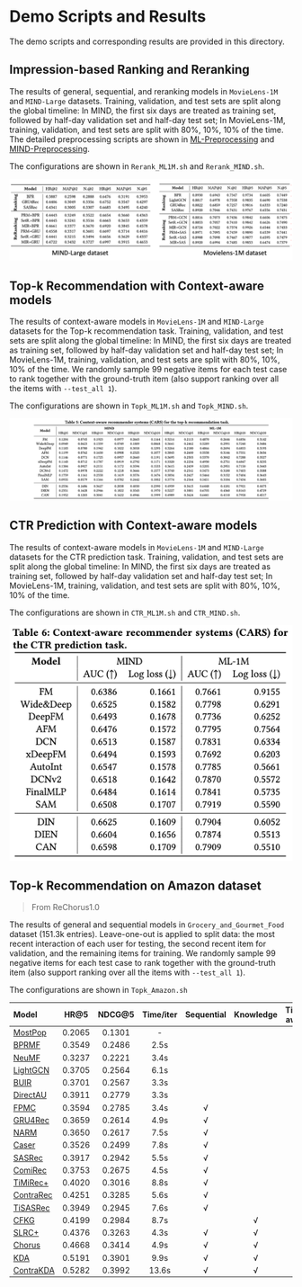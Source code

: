 # Demo Scripts and Results

The demo scripts and corresponding results are provided in this directory.

## Impression-based Ranking and Reranking 

The results of general, sequential, and reranking models in `MovieLens-1M` and `MIND-Large` datasets.
Training, validation, and test sets are split along the global timeline: In MIND, the first six days are treated as training set, followed by half-day validation set and half-day test set; In MovieLens-1M, training, validation, and test sets are split with 80\%, 10\%, 10\% of the time.
The detailed preprocessing scripts are shown in [ML-Preprocessing](https://github.com/THUwangcy/ReChorus/tree/master/data/MovieLens_1M/MovieLens-1M.ipynb) and [MIND-Preprocessing](https://github.com/THUwangcy/ReChorus/tree/master/data/MIND_Large/MIND-large.ipynb).

The configurations are shown in `Rerank_ML1M.sh` and `Rerank_MIND.sh`.

![rerankResults](../_static/rerank.png)

## Top-k Recommendation with Context-aware models

The results of context-aware models in `MovieLens-1M` and `MIND-Large` datasets for the Top-k recommendation task.
Training, validation, and test sets are split along the global timeline: In MIND, the first six days are treated as training set, followed by half-day validation set and half-day test set; In MovieLens-1M, training, validation, and test sets are split with 80\%, 10\%, 10\% of the time.
We randomly sample 99 negative items for each test case to rank together with the ground-truth item (also support ranking over all the items with `--test_all 1`).

The configurations are shown in `Topk_ML1M.sh` and `Topk_MIND.sh`.


![topkResults](../_static/topk.png)

## CTR Prediction with Context-aware models

The results of context-aware models in `MovieLens-1M` and `MIND-Large` datasets for the CTR prediction task.
Training, validation, and test sets are split along the global timeline: In MIND, the first six days are treated as training set, followed by half-day validation set and half-day test set; In MovieLens-1M, training, validation, and test sets are split with 80\%, 10\%, 10\% of the time.

The configurations are shown in `CTR_ML1M.sh` and `CTR_MIND.sh`.

![ctrResults](../_static/ctr.png)

## Top-k Recommendation on Amazon dataset
> From ReChorus1.0

The results of general and sequential models in `Grocery_and_Gourmet_Food` dataset (151.3k entries). 
Leave-one-out is applied to split data: the most recent interaction of each user for testing, the second recent item for validation, and the remaining items for training. 
We randomly sample 99 negative items for each test case to rank together with the ground-truth item (also support ranking over all the items with `--test_all 1`).

The configurations are shown in `Topk_Amazon.sh`

| Model                                                                                             | HR@5   | NDCG@5 | Time/iter | Sequential | Knowledge | Time-aware |
|:------------------------------------------------------------------------------------------------- |:------:|:------:|:---------:|:----------:|:---------:|:----------:|
| [MostPop](https://github.com/THUwangcy/ReChorus/tree/master/src/models/general/POP.py)            | 0.2065 | 0.1301 | -         |            |           |            |
| [BPRMF](https://github.com/THUwangcy/ReChorus/tree/master/src/models/general/BPRMF.py)              | 0.3549 | 0.2486 | 2.5s      |            |           |            |
| [NeuMF](https://github.com/THUwangcy/ReChorus/tree/master/src/models/general/NCF.py)              | 0.3237 | 0.2221 | 3.4s      |            |           |            |
| [LightGCN](https://github.com/THUwangcy/ReChorus/tree/master/src/models/general/LightGCN.py)      | 0.3705 | 0.2564 | 6.1s      |            |           |            |
| [BUIR](https://github.com/THUwangcy/ReChorus/tree/master/src/models/general/BUIR.py)              | 0.3701 | 0.2567 | 3.3s      |            |           |            |
| [DirectAU](https://github.com/THUwangcy/ReChorus/tree/master/src/models/general/DirectAU.py)      | 0.3911 | 0.2779 | 3.3s      |            |           |            |
| [FPMC](https://github.com/THUwangcy/ReChorus/tree/master/src/models/sequential/FPMC.py)           | 0.3594 | 0.2785 | 3.4s      | √          |           |            |
| [GRU4Rec](https://github.com/THUwangcy/ReChorus/tree/master/src/models/sequential/GRU4Rec.py)     | 0.3659 | 0.2614 | 4.9s      | √          |           |            |
| [NARM](https://github.com/THUwangcy/ReChorus/tree/master/src/models/sequential/NARM.py)           | 0.3650 | 0.2617 | 7.5s      | √          |           |            |
| [Caser](https://github.com/THUwangcy/ReChorus/tree/master/src/models/sequential/Caser.py)         | 0.3526 | 0.2499 | 7.8s      | √          |           |            |
| [SASRec](https://github.com/THUwangcy/ReChorus/tree/master/src/models/sequential/SASRec.py)       | 0.3917 | 0.2942 | 5.5s      | √          |           |            |
| [ComiRec](https://github.com/THUwangcy/ReChorus/tree/master/src/models/sequential/ComiRec.py)     | 0.3753 | 0.2675 | 4.5s      | √          |           |            |
| [TiMiRec+](https://github.com/THUwangcy/ReChorus/tree/master/src/models/sequential/TiMiRec.py)    | 0.4020 | 0.3016 | 8.8s      | √          |           |            |
| [ContraRec](https://github.com/THUwangcy/ReChorus/tree/master/src/models/sequential/ContraRec.py) | 0.4251 | 0.3285 | 5.6s      | √          |           |            |
| [TiSASRec](https://github.com/THUwangcy/ReChorus/tree/master/src/models/sequential/TiSASRec.py)   | 0.3949 | 0.2945 | 7.6s      | √          |           | √          |
| [CFKG](https://github.com/THUwangcy/ReChorus/tree/master/src/models/general/CFKG.py)              | 0.4199 | 0.2984 | 8.7s      |            | √         |            |
| [SLRC+](https://github.com/THUwangcy/ReChorus/tree/master/src/models/sequential/SLRCPlus.py)      | 0.4376 | 0.3263 | 4.3s      | √          | √         | √          |
| [Chorus](https://github.com/THUwangcy/ReChorus/tree/master/src/models/sequential/Chorus.py)       | 0.4668 | 0.3414 | 4.9s      | √          | √         | √          |
| [KDA](https://github.com/THUwangcy/ReChorus/tree/master/src/models/sequential/KDA.py)             | 0.5191 | 0.3901 | 9.9s      | √          | √         | √          |
| [ContraKDA](https://github.com/THUwangcy/ReChorus/tree/master/src/models/sequential/ContraKDA.py) | 0.5282 | 0.3992 | 13.6s     | √          | √         | √          |

